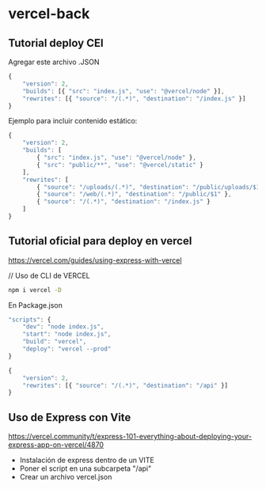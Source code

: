 # vercel-back

## Tutorial deploy CEI

Agregar este archivo .JSON

```js
{ 
    "version": 2, 
    "builds": [{ "src": "index.js", "use": "@vercel/node" }], 
    "rewrites": [{ "source": "/(.*)", "destination": "/index.js" }] 
}
```

Ejemplo para incluir contenido estático:

```js
{ 
    "version": 2, 
    "builds": [
        { "src": "index.js", "use": "@vercel/node" },
        { "src": "public/**", "use": "@vercel/static" }
    ], 
    "rewrites": [
        { "source": "/uploads/(.*)", "destination": "/public/uploads/$1" },
        { "source": "/web/(.*)", "destination": "/public/$1" },
        { "source": "/(.*)", "destination": "/index.js" }
    ] 
}
```

## Tutorial oficial para deploy en vercel
https://vercel.com/guides/using-express-with-vercel



// Uso de CLI de VERCEL
```bash
npm i vercel -D
```

En Package.json
```js
"scripts": {
    "dev": "node index.js",
    "start": "node index.js",
    "build": "vercel",
    "deploy": "vercel --prod"
}
```

```js
{ 
    "version": 2, 
    "rewrites": [{ "source": "/(.*)", "destination": "/api" }] 
}
```

## Uso de Express con Vite

https://vercel.community/t/express-101-everything-about-deploying-your-express-app-on-vercel/4870

- Instalación de express dentro de un VITE
- Poner el script en una subcarpeta "/api"
- Crear un archivo vercel.json

